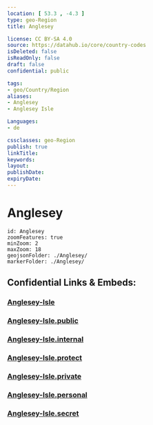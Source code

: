 ```yaml
---
location: [ 53.3 , -4.3 ] 
type: geo-Region
title: Anglesey

license: CC BY-SA 4.0
source: https://datahub.io/core/country-codes
isDeleted: false
isReadOnly: false
draft: false
confidential: public

tags:
- geo/Country/Region
aliases:
- Anglesey
- Anglesey Isle

Languages:
- de

cssclasses: geo-Region
publish: true
linkTitle: 
keywords: 
layout: 
publishDate: 
expiryDate: 
---
```


# Anglesey

```leaflet
id: Anglesey
zoomFeatures: true 
minZoom: 2 
maxZoom: 18
geojsonFolder: ./Anglesey/
markerFolder: ./Anglesey/
```


## Confidential Links & Embeds: 

### [Anglesey-Isle](/_Standards/Earth/Continent/Europe/Europe~North/UK/Wales/counties~Wales/Anglesey-Isle.md) 

### [Anglesey-Isle.public](/_public/Earth/Continent/Europe/Europe~North/UK/Wales/counties~Wales/Anglesey-Isle.public.md) 

### [Anglesey-Isle.internal](/_internal/Earth/Continent/Europe/Europe~North/UK/Wales/counties~Wales/Anglesey-Isle.internal.md) 

### [Anglesey-Isle.protect](/_protect/Earth/Continent/Europe/Europe~North/UK/Wales/counties~Wales/Anglesey-Isle.protect.md) 

### [Anglesey-Isle.private](/_private/Earth/Continent/Europe/Europe~North/UK/Wales/counties~Wales/Anglesey-Isle.private.md) 

### [Anglesey-Isle.personal](/_personal/Earth/Continent/Europe/Europe~North/UK/Wales/counties~Wales/Anglesey-Isle.personal.md) 

### [Anglesey-Isle.secret](/_secret/Earth/Continent/Europe/Europe~North/UK/Wales/counties~Wales/Anglesey-Isle.secret.md)

